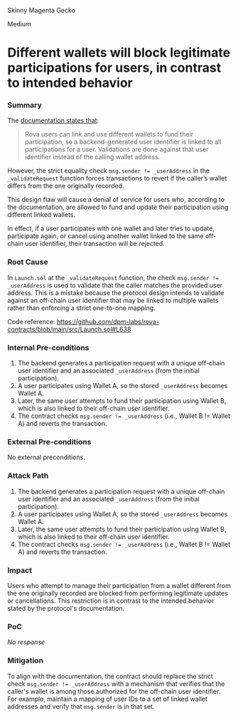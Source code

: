 Skinny Magenta Gecko

Medium

# Different wallets will block legitimate participations for users, in contrast to intended behavior

### Summary

The [documentation states that](https://github.com/dpm-labs/rova-contracts?tab=readme-ov-file#launch-participation):

> Rova users can link and use different wallets to fund their participation, so a backend-generated user identifier is linked to all participations for a user. Validations are done against that user identifier instead of the calling wallet address.

However, the strict equality check `msg.sender != _userAddress` in the `_validateRequest` function forces transactions to revert if the caller’s wallet differs from the one originally recorded. 

This design flaw will cause a denial of service for users who, according to the documentation, are allowed to fund and update their participation using different linked wallets. 

In effect, if a user participates with one wallet and later tries to update, participate again, or cancel using another wallet linked to the same off-chain user identifier, their transaction will be rejected.

### Root Cause

In `Launch.sol` at the `_validateRequest` function, the check `msg.sender != _userAddress` is used to validate that the caller matches the provided user address. This is a mistake because the protocol design intends to validate against an off-chain user identifier that may be linked to multiple wallets rather than enforcing a strict one-to-one mapping.

Code reference: https://github.com/dpm-labs/rova-contracts/blob/main/src/Launch.sol#L638

### Internal Pre-conditions

1. The backend generates a participation request with a unique off-chain user identifier and an associated `_userAddress` (from the initial participation).
2. A user participates using Wallet A, so the stored `_userAddress` becomes Wallet A.
3. Later, the same user attempts to fund their participation using Wallet B, which is also linked to their off-chain user identifier.
4. The contract checks `msg.sender != _userAddress` (i.e., Wallet B != Wallet A) and reverts the transaction.

### External Pre-conditions

No external preconditions.

### Attack Path

1. The backend generates a participation request with a unique off-chain user identifier and an associated `_userAddress` (from the initial participation).
2. A user participates using Wallet A, so the stored `_userAddress` becomes Wallet A.
3. Later, the same user attempts to fund their participation using Wallet B, which is also linked to their off-chain user identifier.
4. The contract checks `msg.sender != _userAddress` (i.e., Wallet B != Wallet A) and reverts the transaction.

### Impact

Users who attempt to manage their participation from a wallet different from the one originally recorded are blocked from performing legitimate updates or cancellations. This restriction is in contrast to the intended behavior stated by the protocol's documentation.


### PoC

_No response_

### Mitigation

To align with the documentation, the contract should replace the strict check `msg.sender != _userAddress` with a mechanism that verifies that the caller's wallet is among those authorized for the off-chain user identifier. For example, maintain a mapping of user IDs to a set of linked wallet addresses and verify that `msg.sender` is in that set.
